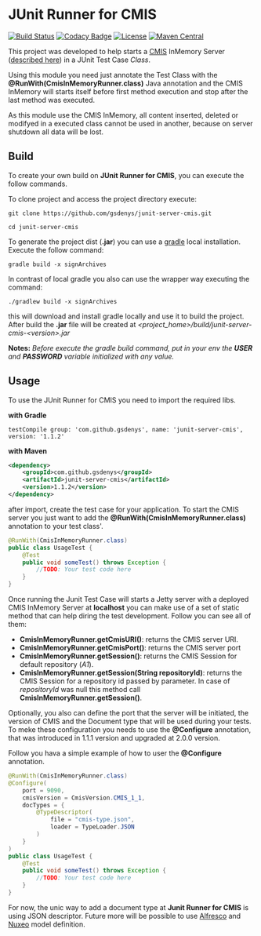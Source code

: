 # JUnit Runner for CMIS


[![Build Status](https://travis-ci.org/gsdenys/junit-server-cmis.svg?branch=master)](https://travis-ci.org/gsdenys/junit-server-cmis) [![Codacy Badge](https://api.codacy.com/project/badge/Coverage/23e85edc3bfd4323af0b671a4bb9f7b6)](https://www.codacy.com/app/gsdenys/junit-server-cmis?utm_source=github.com&utm_medium=referral&utm_content=gsdenys/junit-server-cmis&utm_campaign=Badge_Coverage) [![License](https://img.shields.io/badge/License-Apache%202.0-blue.svg)](https://opensource.org/licenses/Apache-2.0) [![Maven Central](https://maven-badges.herokuapp.com/maven-central/com.github.gsdenys/junit-server-cmis/badge.svg)](https://maven-badges.herokuapp.com/maven-central/com.github.gsdenys/junit-server-cmis)

This project was developed to help starts a [CMIS](https://docs.oasis-open.org/cmis/CMIS/v1.1/CMIS-v1.1.html) InMemory Server ([described here](https://chemistry.apache.org/java/developing/repositories/dev-repositories-inmemory.html)) in a JUnit Test Case _Class_. 

Using this module you need just annotate the Test Class with the **@RunWith(CmisInMemoryRunner.class)** Java annotation and the CMIS InMemory will starts itself before first method execution and stop after the last method was executed.

As this module use the CMIS InMemory, all content inserted, deleted or modifyed in a executed class cannot be used in another, because on server shutdown all data will be lost. 


## Build

To create your own build on **JUnit Runner for CMIS**, you can execute the follow commands.

To clone project and access the project directory execute:

    git clone https://github.com/gsdenys/junit-server-cmis.git
    
    cd junit-server-cmis

To generate the project dist (__.jar__) you can use a [gradle](https://gradle.org/) local installation. Execute the follow command:

    gradle build -x signArchives
    
In contrast of local gradle you also can use the wrapper way executing the command:

    ./gradlew build -x signArchives
 
this will download and install gradle locally and use it to build the project. After build the __.jar__ file will be created at _<project_home>/build/junit-server-cmis-\<version>.jar_

__Notes:__ _Before execute the gradle build command, put in your env the __USER__ and __PASSWORD__ variable initialized with any value._ 

## Usage

To use the JUnit Runner for CMIS you need to import the required libs.

__with Gradle__

```
testCompile group: 'com.github.gsdenys', name: 'junit-server-cmis', version: '1.1.2'
```

__with Maven__

```xml
<dependency>
    <groupId>com.github.gsdenys</groupId>
    <artifactId>junit-server-cmis</artifactId>
    <version>1.1.2</version>
</dependency>
```

after import, create the test case for your application. To start the CMIS server you just want to add the __@RunWith(CmisInMemoryRunner.class)__ annotation to your test class'.

```java
@RunWith(CmisInMemoryRunner.class)
public class UsageTest {
    @Test
    public void someTest() throws Exception {
        //TODO: Your test code here
    }
}
```
Once running the Junit Test Case will starts a Jetty server with a deployed CMIS InMemory Server at __localhost__ you can make use of a set of static method that can help diring the test development. Follow you can see all of them:

  * __CmisInMemoryRunner.getCmisURI()__: returns the CMIS server URI.
  * __CmisInMemoryRunner.getCmisPort()__: returns the CMIS server port
  * __CmisInMemoryRunner.getSession()__: returns the CMIS Session for default repository (_A1_).
  * __CmisInMemoryRunner.getSession(String repositoryId)__: returns the CMIS Session for a repository id passed by parameter. In case of _repositoryId_ was null this method call __CmisInMemoryRunner.getSession()__.

Optionally, you also can define the port that the server will be initiated, the version of CMIS and the Document type that will be used during your tests. To meke these configuration you needs to use the __@Configure__ annotation, that was introduced in 1.1.1 version and upgraded at 2.0.0 version. 

Follow you hava a simple example of how to user the __@Configure__ annotation.

```java
@RunWith(CmisInMemoryRunner.class)
@Configure(
    port = 9090,
    cmisVersion = CmisVersion.CMIS_1_1,
    docTypes = {
        @TypeDescriptor(
            file = "cmis-type.json",
            loader = TypeLoader.JSON
        )
    }
)
public class UsageTest {
    @Test
    public void someTest() throws Exception {
        //TODO: Your test code here
    }
}
```

For now, the unic way to add a document type at __Junit Runner for CMIS__ is using JSON descriptor. Future more will be possible to use [Alfresco](http://alfresco.com) and [Nuxeo](http://nuxeo.com) model definition.
